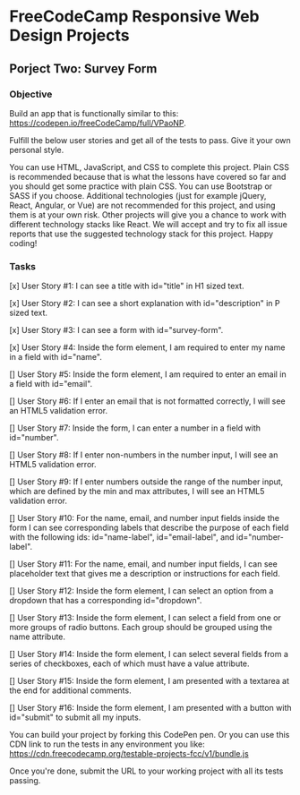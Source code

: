 # FreeCodeCamp Responsive Web Design Projects

## Porject Two: Survey Form 

### Objective
Build an app that is functionally similar to this: https://codepen.io/freeCodeCamp/full/VPaoNP.

Fulfill the below user stories and get all of the tests to pass. Give it your own personal style.

You can use HTML, JavaScript, and CSS to complete this project. Plain CSS is recommended because that is what the lessons have covered so far and you should get some practice with plain CSS. You can use Bootstrap or SASS if you choose. Additional technologies (just for example jQuery, React, Angular, or Vue) are not recommended for this project, and using them is at your own risk. Other projects will give you a chance to work with different technology stacks like React. We will accept and try to fix all issue reports that use the suggested technology stack for this project. Happy coding!

### Tasks

[x] User Story #1: I can see a title with id="title" in H1 sized text.

[x] User Story #2: I can see a short explanation with id="description" in P sized text.

[x] User Story #3: I can see a form with id="survey-form".

[x] User Story #4: Inside the form element, I am required to enter my name in a field with id="name".

[] User Story #5: Inside the form element, I am required to enter an email in a field with id="email".

[] User Story #6: If I enter an email that is not formatted correctly, I will see an HTML5 validation error.

[] User Story #7: Inside the form, I can enter a number in a field with id="number".

[] User Story #8: If I enter non-numbers in the number input, I will see an HTML5 validation error.

[] User Story #9: If I enter numbers outside the range of the number input, which are defined by the min and max attributes, I will see an HTML5 validation error.

[] User Story #10: For the name, email, and number input fields inside the form I can see corresponding labels that describe the purpose of each field with the following ids: id="name-label", id="email-label", and id="number-label".

[] User Story #11: For the name, email, and number input fields, I can see placeholder text that gives me a description or instructions for each field.

[] User Story #12: Inside the form element, I can select an option from a dropdown that has a corresponding id="dropdown".

[] User Story #13: Inside the form element, I can select a field from one or more groups of radio buttons. Each group should be grouped using the name attribute.

[] User Story #14: Inside the form element, I can select several fields from a series of checkboxes, each of which must have a value attribute.

[] User Story #15: Inside the form element, I am presented with a textarea at the end for additional comments.

[] User Story #16: Inside the form element, I am presented with a button with id="submit" to submit all my inputs.


You can build your project by forking this CodePen pen. Or you can use this CDN link to run the tests in any environment you like: https://cdn.freecodecamp.org/testable-projects-fcc/v1/bundle.js

Once you're done, submit the URL to your working project with all its tests passing.